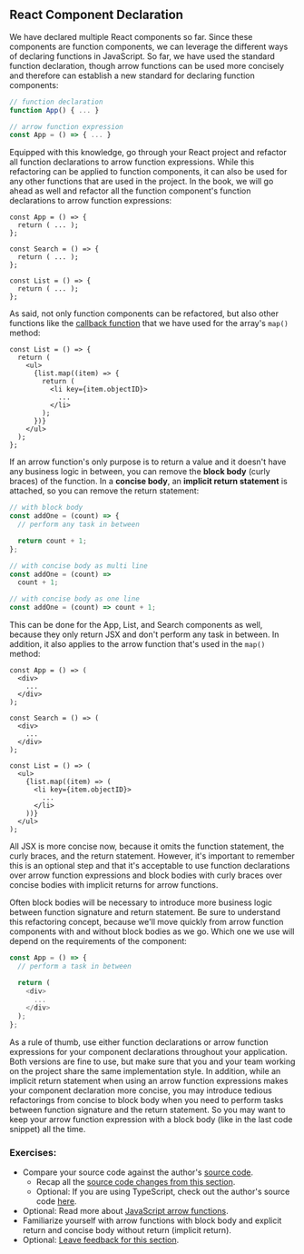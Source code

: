 ## React Component Declaration

We have declared multiple React components so far. Since these components are function components, we can leverage the different ways of declaring functions in JavaScript. So far, we have used the standard function declaration, though arrow functions can be used more concisely and therefore can establish a new standard for declaring function components:

```javascript
// function declaration
function App() { ... }

// arrow function expression
const App = () => { ... }
```

Equipped with this knowledge, go through your React project and refactor all function declarations to arrow function expressions. While this refactoring can be applied to function components, it can also be used for any other functions that are used in the project. In the book, we will go ahead as well and refactor all the function component's function declarations to arrow function expressions:

```javascript{1,3,5,7,9,11}
const App = () => {
  return ( ... );
};

const Search = () => {
  return ( ... );
};

const List = () => {
  return ( ... );
};
```

As said, not only function components can be refactored, but also other functions like the [callback function](https://www.robinwieruch.de/javascript-callback-function/) that we have used for the array's `map()` method:

```javascript{4}
const List = () => {
  return (
    <ul>
      {list.map((item) => {
        return (
          <li key={item.objectID}>
            ...
          </li>
        );
      })}
    </ul>
  );
};
```

If an arrow function's only purpose is to return a value and it doesn't have any business logic in between, you can remove the **block body** (curly braces) of the function. In a **concise body**, an **implicit return statement** is attached, so you can remove the return statement:

```javascript
// with block body
const addOne = (count) => {
  // perform any task in between

  return count + 1;
};

// with concise body as multi line
const addOne = (count) =>
  count + 1;

// with concise body as one line
const addOne = (count) => count + 1;
```

This can be done for the App, List, and Search components as well, because they only return JSX and don't perform any task in between. In addition, it also applies to the arrow function that's used in the `map()` method:

```javascript{1,5,7,11,13,15,19,21}
const App = () => (
  <div>
    ...
  </div>
);

const Search = () => (
  <div>
    ...
  </div>
);

const List = () => (
  <ul>
    {list.map((item) => (
      <li key={item.objectID}>
        ...
      </li>
    ))}
  </ul>
);
```

All JSX is more concise now, because it omits the function statement, the curly braces, and the return statement. However, it's important to remember this is an optional step and that it's acceptable to use function declarations over arrow function expressions and block bodies with curly braces over concise bodies with implicit returns for arrow functions.

Often block bodies will be necessary to introduce more business logic between function signature and return statement. Be sure to understand this refactoring concept, because we'll move quickly from arrow function components with and without block bodies as we go. Which one we use will depend on the requirements of the component:

```javascript
const App = () => {
  // perform a task in between

  return (
    <div>
      ...
    </div>
  );
};
```

As a rule of thumb, use either function declarations or arrow function expressions for your component declarations throughout your application. Both versions are fine to use, but make sure that you and your team working on the project share the same implementation style. In addition, while an implicit return statement when using an arrow function expressions makes your component declaration more concise, you may introduce tedious refactorings from concise to block body when you need to perform tasks between function signature and the return statement. So you may want to keep your arrow function expression with a block body (like in the last code snippet) all the time.

### Exercises:

* Compare your source code against the author's [source code](https://bit.ly/3QVhIlK).
  * Recap all the [source code changes from this section](https://bit.ly/3eX5hZi).
  * Optional: If you are using TypeScript, check out the author's source code [here](https://bit.ly/3STeJfd).
* Optional: Read more about [JavaScript arrow functions](https://mzl.la/3BYCOcp).
* Familiarize yourself with arrow functions with block body and explicit return and concise body without return (implicit return).
* Optional: [Leave feedback for this section](https://forms.gle/iWSchmqasbZUWUpT8).